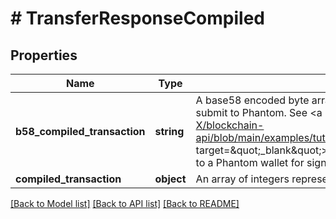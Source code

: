 # # TransferResponseCompiled

## Properties

Name | Type | Description | Notes
------------ | ------------- | ------------- | -------------
**b58_compiled_transaction** | **string** | A base58 encoded byte array in string representation. Really easy to submit to Phantom. See &lt;a href&#x3D;\&quot;https://github.com/BL0CK-X/blockchain-api/blob/main/examples/tutorials/phantom_tutorials/transfer_solana.html\&quot; target&#x3D;\&quot;_blank\&quot;&gt;here&lt;/a&gt; for an example on how to submit it to a Phantom wallet for signing. | [optional]
**compiled_transaction** | **object** | An array of integers representing the bytes of the transaction | [optional]

[[Back to Model list]](../../README.md#models) [[Back to API list]](../../README.md#endpoints) [[Back to README]](../../README.md)
